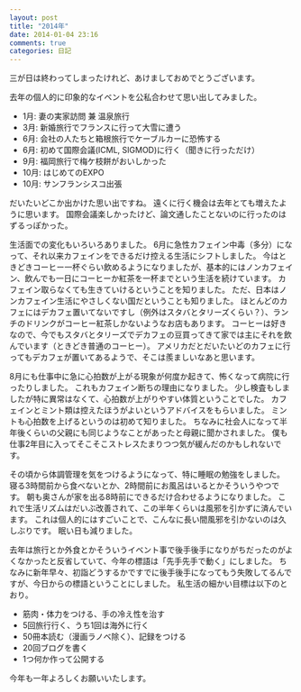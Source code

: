```yaml
---
layout: post
title: "2014年"
date: 2014-01-04 23:16
comments: true
categories: 日記
---
```


三が日は終わってしまったけれど、あけましておめでとうございます。

<!-- more -->

去年の個人的に印象的なイベントを公私合わせて思い出してみました。

- 1月: 妻の実家訪問 兼 温泉旅行
- 3月: 新婚旅行でフランスに行って大雪に遭う
- 6月: 会社の人たちと箱根旅行でケーブルカーに恐怖する
- 6月: 初めて国際会議(ICML, SIGMOD)に行く（聞きに行っただけ）
- 9月: 福岡旅行で梅ケ枝餅がおいしかった
- 10月: はじめてのEXPO
- 10月: サンフランシスコ出張

だいたいどこか出かけた思い出ですね。
遠くに行く機会は去年とても増えたように思います。
国際会議楽しかったけど、論文通したことないのに行ったのはずるっぽかった。

生活面での変化もいろいろありました。
6月に急性カフェイン中毒（多分）になって、それ以来カフェインをできるだけ控える生活にシフトしました。
今はときどきコーヒー一杯ぐらい飲めるようになりましたが、基本的にはノンカフェイン、飲んでも一日にコーヒーか紅茶を一杯までという生活を続けています。
カフェイン取らなくても生きていけるということを知りました。
ただ、日本はノンカフェイン生活にやさしくない国だということも知りました。
ほとんどのカフェにはデカフェ置いてないですし（例外はスタバとタリーズくらい？）、ランチのドリンクがコーヒー紅茶しかないようなお店もあります。
コーヒーは好きなので、今でもスタバとタリーズでデカフェの豆買ってきて家では主にそれを飲んでいます（ときどき普通のコーヒー）。
アメリカだとだいたいどのカフェに行ってもデカフェが置いてあるようで、そこは羨ましいなあと思います。

8月にも仕事中に急に心拍数が上がる現象が何度か起きて、怖くなって病院に行ったりしました。
これもカフェイン断ちの理由になりました。
少し検査もしましたが特に異常はなくて、心拍数が上がりやすい体質ということでした。
カフェインとミント類は控えたほうがよいというアドバイスをもらいました。
ミントも心拍数を上げるというのは初めて知りました。
ちなみに社会人になって半年後くらいの父親にも同じようなことがあったと母親に聞かされました。
僕も仕事2年目に入ってそこそこストレスたまりつつ気が緩んだのかもしれないです。

その頃から体調管理を気をつけるようになって、特に睡眠の勉強をしました。
寝る3時間前から食べないとか、2時間前にお風呂はいるとかそういうやつです。
朝も奥さんが家を出る8時前にできるだけ合わせるようになりました。
これで生活リズムはだいぶ改善されて、この半年くらいは風邪を引かずに済んでいます。
これは個人的にはすごいことで、こんなに長い間風邪を引かないのは久しぶりです。
眠い日も減りました。

去年は旅行とか外食とかそういうイベント事で後手後手になりがちだったのがよくなかったと反省していて、今年の標語は「先手先手で動く」にしました。
ちなみに新年早々、初詣どうするかですでに後手後手になってもう失敗してるんですが、今日からの標語ということにしました。
私生活の細かい目標は以下のとおり。

- 筋肉・体力をつける、手の冷え性を治す
- 5回旅行行く、うち1回は海外に行く
- 50冊本読む（漫画ラノベ除く）、記録をつける
- 20回ブログを書く
- 1つ何か作って公開する

今年も一年よろしくお願いいたします。
